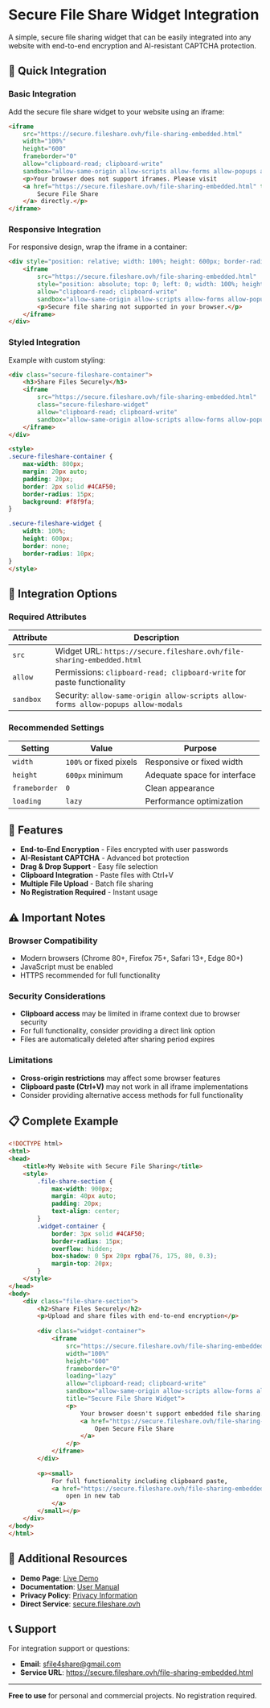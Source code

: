 # Secure File Share Widget Integration

A simple, secure file sharing widget that can be easily integrated into any website with end-to-end encryption and AI-resistant CAPTCHA protection.

## 🚀 Quick Integration

### Basic Integration

Add the secure file share widget to your website using an iframe:

```html
<iframe 
    src="https://secure.fileshare.ovh/file-sharing-embedded.html"
    width="100%" 
    height="600"
    frameborder="0"
    allow="clipboard-read; clipboard-write"
    sandbox="allow-same-origin allow-scripts allow-forms allow-popups allow-modals">
    <p>Your browser does not support iframes. Please visit 
    <a href="https://secure.fileshare.ovh/file-sharing-embedded.html" target="_blank">
        Secure File Share
    </a> directly.</p>
</iframe>
```

### Responsive Integration

For responsive design, wrap the iframe in a container:

```html
<div style="position: relative; width: 100%; height: 600px; border-radius: 10px; overflow: hidden;">
    <iframe 
        src="https://secure.fileshare.ovh/file-sharing-embedded.html"
        style="position: absolute; top: 0; left: 0; width: 100%; height: 100%; border: none;"
        allow="clipboard-read; clipboard-write"
        sandbox="allow-same-origin allow-scripts allow-forms allow-popups allow-modals">
        <p>Secure file sharing not supported in your browser.</p>
    </iframe>
</div>
```

### Styled Integration

Example with custom styling:

```html
<div class="secure-fileshare-container">
    <h3>Share Files Securely</h3>
    <iframe 
        src="https://secure.fileshare.ovh/file-sharing-embedded.html"
        class="secure-fileshare-widget"
        allow="clipboard-read; clipboard-write"
        sandbox="allow-same-origin allow-scripts allow-forms allow-popups allow-modals">
    </iframe>
</div>

<style>
.secure-fileshare-container {
    max-width: 800px;
    margin: 20px auto;
    padding: 20px;
    border: 2px solid #4CAF50;
    border-radius: 15px;
    background: #f8f9fa;
}

.secure-fileshare-widget {
    width: 100%;
    height: 600px;
    border: none;
    border-radius: 10px;
}
</style>
```

## 🔧 Integration Options

### Required Attributes

| Attribute | Description |
|-----------|-------------|
| `src` | Widget URL: `https://secure.fileshare.ovh/file-sharing-embedded.html` |
| `allow` | Permissions: `clipboard-read; clipboard-write` for paste functionality |
| `sandbox` | Security: `allow-same-origin allow-scripts allow-forms allow-popups allow-modals` |

### Recommended Settings

| Setting | Value | Purpose |
|---------|-------|---------|
| `width` | `100%` or fixed pixels | Responsive or fixed width |
| `height` | `600px` minimum | Adequate space for interface |
| `frameborder` | `0` | Clean appearance |
| `loading` | `lazy` | Performance optimization |

## 🎯 Features

- **End-to-End Encryption** - Files encrypted with user passwords
- **AI-Resistant CAPTCHA** - Advanced bot protection
- **Drag & Drop Support** - Easy file selection
- **Clipboard Integration** - Paste files with Ctrl+V
- **Multiple File Upload** - Batch file sharing
- **No Registration Required** - Instant usage

## ⚠️ Important Notes

### Browser Compatibility
- Modern browsers (Chrome 80+, Firefox 75+, Safari 13+, Edge 80+)
- JavaScript must be enabled
- HTTPS recommended for full functionality

### Security Considerations
- **Clipboard access** may be limited in iframe context due to browser security
- For full functionality, consider providing a direct link option
- Files are automatically deleted after sharing period expires

### Limitations
- **Cross-origin restrictions** may affect some browser features
- **Clipboard paste (Ctrl+V)** may not work in all iframe implementations
- Consider providing alternative access methods for full functionality

## 📋 Complete Example

```html
<!DOCTYPE html>
<html>
<head>
    <title>My Website with Secure File Sharing</title>
    <style>
        .file-share-section {
            max-width: 900px;
            margin: 40px auto;
            padding: 20px;
            text-align: center;
        }
        .widget-container {
            border: 3px solid #4CAF50;
            border-radius: 15px;
            overflow: hidden;
            box-shadow: 0 5px 20px rgba(76, 175, 80, 0.3);
            margin-top: 20px;
        }
    </style>
</head>
<body>
    <div class="file-share-section">
        <h2>Share Files Securely</h2>
        <p>Upload and share files with end-to-end encryption</p>
        
        <div class="widget-container">
            <iframe 
                src="https://secure.fileshare.ovh/file-sharing-embedded.html"
                width="100%" 
                height="600"
                frameborder="0"
                loading="lazy"
                allow="clipboard-read; clipboard-write"
                sandbox="allow-same-origin allow-scripts allow-forms allow-popups allow-modals"
                title="Secure File Share Widget">
                <p>
                    Your browser doesn't support embedded file sharing. 
                    <a href="https://secure.fileshare.ovh/file-sharing-embedded.html" target="_blank">
                        Open Secure File Share
                    </a>
                </p>
            </iframe>
        </div>
        
        <p><small>
            For full functionality including clipboard paste, 
            <a href="https://secure.fileshare.ovh/file-sharing-embedded.html" target="_blank">
                open in new tab
            </a>
        </small></p>
    </div>
</body>
</html>
```

## 🔗 Additional Resources

- **Demo Page**: [Live Demo](demo.html)
- **Documentation**: [User Manual](secure-fileshare-documentation.html)
- **Privacy Policy**: [Privacy Information](privacy-policy.html)
- **Direct Service**: [secure.fileshare.ovh](https://secure.fileshare.ovh/file-sharing-embedded.html)

## 📞 Support

For integration support or questions:
- **Email**: sfile4share@gmail.com
- **Service URL**: https://secure.fileshare.ovh/file-sharing-embedded.html

---

**Free to use** for personal and commercial projects. No registration required.
